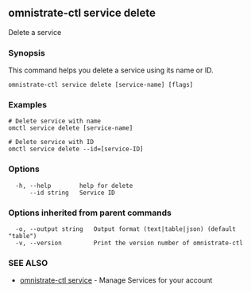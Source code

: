 ## omnistrate-ctl service delete

Delete a service

### Synopsis

This command helps you delete a service using its name or ID.

```
omnistrate-ctl service delete [service-name] [flags]
```

### Examples

```
# Delete service with name
omctl service delete [service-name]

# Delete service with ID
omctl service delete --id=[service-ID]
```

### Options

```
  -h, --help        help for delete
      --id string   Service ID
```

### Options inherited from parent commands

```
  -o, --output string   Output format (text|table|json) (default "table")
  -v, --version         Print the version number of omnistrate-ctl
```

### SEE ALSO

- [omnistrate-ctl service](omnistrate-ctl_service.md) - Manage Services for your account
